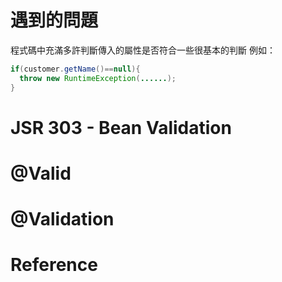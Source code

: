 # 遇到的問題
程式碼中充滿多許判斷傳入的屬性是否符合一些很基本的判斷
例如：
```java
if(customer.getName()==null){
  throw new RuntimeException(......);
}
```

# JSR 303 - Bean Validation

# @Valid

# @Validation



# Reference
